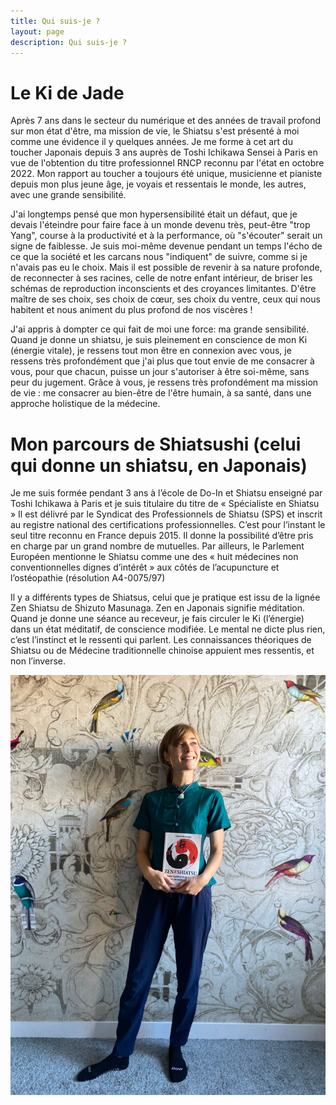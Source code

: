 ```yaml
---
title: Qui suis-je ?
layout: page
description: Qui suis-je ?
---
```


# Le Ki de Jade

Après 7 ans dans le secteur du numérique et des années de travail profond sur mon état d'être, ma mission de vie, le Shiatsu s'est présenté à moi comme une évidence il y quelques années. Je me forme à cet art du toucher Japonais depuis 3 ans auprès de Toshi Ichikawa Sensei à Paris en vue de l'obtention du titre professionnel RNCP reconnu par l'état en octobre 2022.
Mon rapport au toucher a toujours été unique, musicienne et pianiste depuis mon plus jeune âge, je voyais et ressentais le monde, les autres, avec une grande sensibilité.

J'ai longtemps pensé que mon hypersensibilité était un défaut, que je devais l'éteindre pour faire face à un monde devenu très, peut-être "trop Yang", course à la productivité et à la performance, où "s'écouter" serait un signe de faiblesse.
Je suis moi-même devenue pendant un temps l'écho de ce que la société et les carcans nous "indiquent" de suivre, comme si je n'avais pas eu le choix.
Mais il est possible de revenir à sa nature profonde, de reconnecter à ses racines, celle de notre enfant intérieur, de briser les schémas de reproduction inconscients et des croyances limitantes. D'être maître de ses choix, ses choix de cœur, ses choix du ventre, ceux qui nous habitent et nous animent du plus profond de nos viscères !

J'ai appris à dompter ce qui fait de moi une force: ma grande sensibilité. Quand je donne un shiatsu, je suis pleinement en conscience de mon Ki (énergie vitale), je ressens tout mon être en connexion avec vous,  je ressens très profondément que j'ai plus que tout envie de me consacrer à vous, pour que chacun, puisse un jour s'autoriser à être soi-même, sans peur du jugement. 
Grâce à vous, je ressens très profondément ma mission de vie : me consacrer au bien-être de l'être humain, à sa santé, dans une approche holistique de la médecine.

# Mon parcours de Shiatsushi (celui qui donne un shiatsu, en Japonais) 

Je me suis formée pendant 3 ans à l’école de Do-In et Shiatsu enseigné par Toshi Ichikawa à Paris et je suis titulaire du titre de « Spécialiste en Shiatsu » Il est délivré par le Syndicat des Professionnels de Shiatsu (SPS) et inscrit au registre national des certifications professionnelles. C’est pour l’instant le seul titre reconnu en France depuis 2015. Il donne la possibilité d’être pris en charge par un grand nombre de mutuelles. Par ailleurs, le Parlement Européen mentionne le Shiatsu comme une des « huit médecines non conventionnelles dignes d’intérêt » aux côtés de l’acupuncture et l’ostéopathie (résolution A4-0075/97)

Il y a différents types de Shiatsus, celui que je pratique est issu de la lignée Zen Shiatsu de Shizuto Masunaga. Zen en Japonais signifie méditation. Quand je donne une séance au receveur, je fais circuler le Ki (l’énergie) dans un état méditatif, de conscience modifiée. Le mental ne dicte plus rien, c’est l’instinct et le ressenti qui parlent. Les connaissances théoriques de Shiatsu ou de Médecine traditionnelle chinoise appuient mes ressentis, et non l’inverse. 

![Jade](/images/jade.jpg)